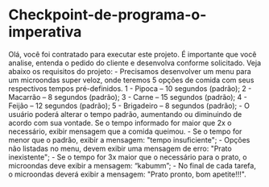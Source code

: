 # Checkpoint-de-programa-o-imperativa
Olá, você foi contratado para executar este projeto. É importante que você analise, entenda o pedido do cliente e desenvolva conforme solicitado. Veja abaixo os requisitos do projeto:  - Precisamos desenvolver um menu para um microondas super veloz, onde teremos 5 opções de comida com seus respectivos tempos pré-definidos.         1 - Pipoca – 10 segundos (padrão);       2 - Macarrão – 8 segundos (padrão);       3 - Carne – 15 segundos (padrão);       4 - Feijão – 12 segundos (padrão);       5 - Brigadeiro – 8 segundos (padrão);   - O usuário poderá alterar o tempo padrão, aumentando ou diminuindo de acordo com sua vontade. Se o tempo informado for maior que 2x o necessário, exibir mensagem que a comida queimou. - Se o tempo for menor que o padrão, exibir a mensagem: "tempo insuficiente";  - Opções não listadas no menu, devem exibir uma mensagem de erro: "Prato inexistente"; - Se o tempo for 3x maior que o necessário para o prato, o microondas deve exibir a mensagem: “kabumm”; - No final de cada tarefa, o microondas deverá exibir a mensagem: "Prato pronto, bom apetite!!!".
